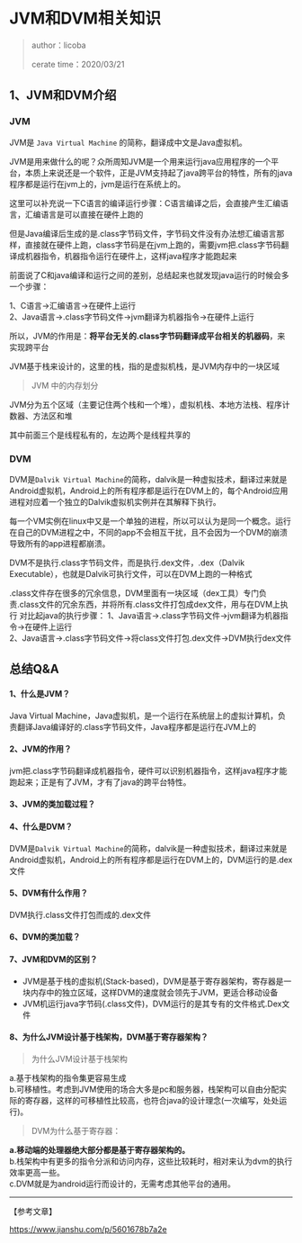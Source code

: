 # JVM和DVM相关知识
>author：licoba
>
>cerate time：2020/03/21

## 1、JVM和DVM介绍

### JVM
JVM是 `Java Virtual Machine` 的简称，翻译成中文是Java虚拟机。

JVM是用来做什么的呢？众所周知JVM是一个用来运行java应用程序的一个平台，本质上来说还是一个软件，正是JVM支持起了java跨平台的特性，所有的java程序都是运行在jvm上的，jvm是运行在系统上的。


这里可以补充说一下C语言的编译运行步骤：C语言编译之后，会直接产生汇编语言，汇编语言是可以直接在硬件上跑的


但是Java编译后生成的是.class字节码文件，字节码文件没有办法想汇编语言那样，直接就在硬件上跑，class字节码是在jvm上跑的，需要jvm把.class字节码翻译成机器指令，机器指令运行在硬件上，这样java程序才能跑起来

前面说了C和java编译和运行之间的差别，总结起来也就发现java运行的时候会多一个步骤：

1、C语言->汇编语言->在硬件上运行<br>
2、Java语言->.class字节码文件->jvm翻译为机器指令->在硬件上运行<br>


所以，JVM的作用是：**将平台无关的.class字节码翻译成平台相关的机器码**，来实现跨平台

JVM基于栈来设计的，这里的栈，指的是虚拟机栈，是JVM内存中的一块区域


> JVM 中的内存划分

JVM分为五个区域（主要记住两个栈和一个堆），虚拟机栈、本地方法栈、程序计数器、方法区和堆

其中前面三个是线程私有的，左边两个是线程共享的

### DVM 
DVM是`Dalvik Virtual Machine`的简称，dalvik是一种虚拟技术，翻译过来就是Android虚拟机，Android上的所有程序都是运行在DVM上的，每个Android应用进程对应着一个独立的Dalvik虚拟机实例并在其解释下执行。

每一个VM实例在linux中又是一个单独的进程，所以可以认为是同一个概念。运行在自己的DVM进程之中，不同的app不会相互干扰，且不会因为一个DVM的崩溃导致所有的app进程都崩溃。

DVM不是执行.class字节码文件，而是执行.dex文件，.dex（Dalvik Executable），也就是Dalvik可执行文件，可以在DVM上跑的一种格式

.class文件存在很多的冗余信息，DVM里面有一块区域（dex工具）专门负责.class文件的冗余东西，并将所有.class文件打包成dex文件，用与在DVM上执行
对比起java的执行步骤：
1、Java语言->.class字节码文件->jvm翻译为机器指令->在硬件上运行<br>
2、Java语言->.class字节码文件->将class文件打包.dex文件->DVM执行dex文件<br>

## 总结Q&A
#### 1、什么是JVM？

Java Virtual Machine，Java虚拟机，是一个运行在系统层上的虚拟计算机，负责翻译Java编译好的.class字节码文件，Java程序都是运行在JVM上的

#### 2、JVM的作用？

jvm把.class字节码翻译成机器指令，硬件可以识别机器指令，这样java程序才能跑起来；正是有了JVM，才有了java的跨平台特性。

#### 3、JVM的类加载过程？


#### 4、什么是DVM？
DVM是`Dalvik Virtual Machine`的简称，dalvik是一种虚拟技术，翻译过来就是Android虚拟机，Android上的所有程序都是运行在DVM上的，DVM运行的是.dex文件

#### 5、DVM有什么作用？
DVM执行.class文件打包而成的.dex文件

#### 6、DVM的类加载？


#### 7、JVM和DVM的区别？
- JVM是基于栈的虚拟机(Stack-based)，DVM是基于寄存器架构，寄存器是一块内存中的独立区域，这样DVM的速度就会领先于JVM，更适合移动设备   
- JVM机运行java字节码(.class文件)，DVM运行的是其专有的文件格式.Dex文件



#### 8、为什么JVM设计基于栈架构，DVM基于寄存器架构？

> 为什么JVM设计基于栈架构

a.基于栈架构的指令集更容易生成<br>
b.可移植性。考虑到JVM使用的场合大多是pc和服务器，栈架构可以自由分配实际的寄存器，这样的可移植性比较高，也符合java的设计理念(一次编写，处处运行)。

> DVM为什么基于寄存器：

**a.移动端的处理器绝大部分都是基于寄存器架构的。**<br>
b.栈架构中有更多的指令分派和访问内存，这些比较耗时，相对来认为dvm的执行效率更高一些。<br>
c.DVM就是为android运行而设计的，无需考虑其他平台的通用。<br>

----
【参考文章】

https://www.jianshu.com/p/5601678b7a2e